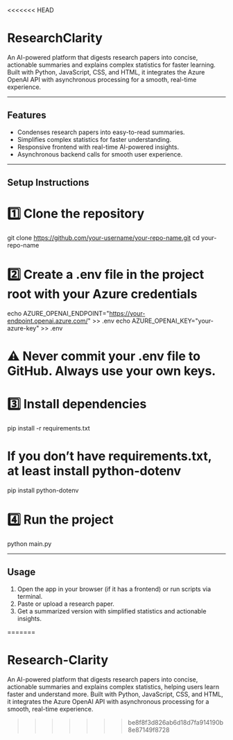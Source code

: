 <<<<<<< HEAD
# ResearchClarity

An AI-powered platform that digests research papers into concise, actionable summaries and explains complex statistics for faster learning. Built with Python, JavaScript, CSS, and HTML, it integrates the Azure OpenAI API with asynchronous processing for a smooth, real-time experience.

---

## Features

- Condenses research papers into easy-to-read summaries.
- Simplifies complex statistics for faster understanding.
- Responsive frontend with real-time AI-powered insights.
- Asynchronous backend calls for smooth user experience.

---

## Setup Instructions

# 1️⃣ Clone the repository
git clone https://github.com/your-username/your-repo-name.git
cd your-repo-name

# 2️⃣ Create a .env file in the project root with your Azure credentials
echo AZURE_OPENAI_ENDPOINT="https://your-endpoint.openai.azure.com/" >> .env
echo AZURE_OPENAI_KEY="your-azure-key" >> .env

# ⚠️ Never commit your .env file to GitHub. Always use your own keys.

# 3️⃣ Install dependencies
pip install -r requirements.txt

# If you don’t have requirements.txt, at least install python-dotenv
pip install python-dotenv

# 4️⃣ Run the project
python main.py

---

## Usage

1. Open the app in your browser (if it has a frontend) or run scripts via terminal.
2. Paste or upload a research paper.
3. Get a summarized version with simplified statistics and actionable insights.


=======
# Research-Clarity
An AI-powered platform that digests research papers into concise, actionable summaries and explains complex statistics, helping users learn faster and understand more. Built with Python, JavaScript, CSS, and HTML, it integrates the Azure OpenAI API with asynchronous processing for a smooth, real-time experience.
>>>>>>> be8f8f3d826ab6d18d7fa914190b8e87149f8728
